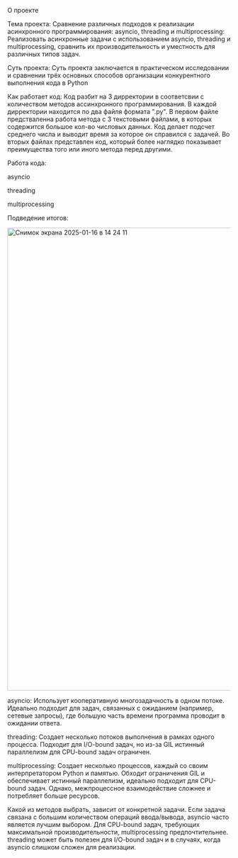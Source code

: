 О проекте

Тема проекта:
Сравнение различных подходов к реализации асинхронного программирования: asyncio, threading и multiprocessing: Реализовать асинхронные задачи с использованием asyncio, threading и multiprocessing, сравнить их производительность и уместность для различных типов задач.

Суть проекта:
Суть проекта заключается в практическом исследовании и сравнении трёх основных способов организации конкурентного выполнения кода в Python

Как работает код:
Код разбит на 3 дирректории в соответсвии с количеством методов ассинхронного программирования. В каждой дирректории находится по два файля формата ".py". В первом файле предстваленна работа метода с 3 текстовыми файлами, в которых содержится большое кол-во числовых данных. Код делает подсчет среднего числа и выводит время за которое он справился с задачей. Во вторых файлах представлен код, который более наглядко показывает преимущества того или иного метода перед другими.

Работа кода:

asyncio

threading

multiprocessing

Подведение итогов:

<img width="1045" alt="Снимок экрана 2025-01-16 в 14 24 11" src="https://github.com/user-attachments/assets/205d6f86-45a6-4fa5-8ce0-3144214c43e3" />

asyncio: Использует кооперативную многозадачность в одном потоке. Идеально подходит для задач, связанных с ожиданием (например, сетевые запросы), где большую часть времени программа проводит в ожидании ответа.

threading: Создает несколько потоков выполнения в рамках одного процесса. Подходит для I/O-bound задач, но из-за GIL истинный параллелизм для CPU-bound задач ограничен.

multiprocessing: Создает несколько процессов, каждый со своим интерпретатором Python и памятью. Обходит ограничения GIL и обеспечивает истинный параллелизм, идеально подходит для CPU-bound задач. Однако, межпроцессное взаимодействие сложнее и потребляет больше ресурсов.

Какой из методов выбрать, зависит от конкретной задачи. Если задача связана с большим количеством операций ввода/вывода, asyncio часто является лучшим выбором. Для CPU-bound задач, требующих максимальной производительности, multiprocessing предпочтительнее. threading может быть полезен для I/O-bound задач и в случаях, когда asyncio слишком сложен для реализации.
